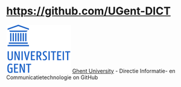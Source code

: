 # https://github.com/UGent-DICT
![Logo UGent](../logo_ugent_nl.svg)
[Ghent University](https://ugent.be) - Directie Informatie- en Communicatietechnologie on GitHub 
